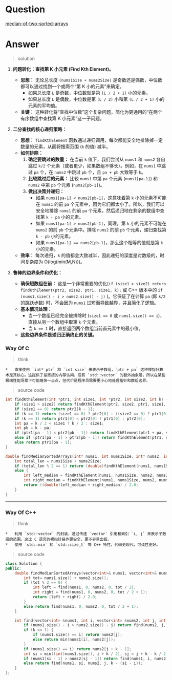 # Question

[median-of-two-sorted-arrays](https://leetcode.cn/problems/median-of-two-sorted-arrays/)



# Answer

> solution

1.  **问题转化：查找第 K 小元素 (Find Kth Element)。**
    *   **思想：** 无论总长度 `(nums1Size + nums2Size)` 是奇数还是偶数，中位数都可以通过找到一个或两个“第 K 小的元素”来确定。
        *   如果总长度 `L` 是奇数，中位数就是第 `(L / 2 + 1)` 小的元素。
        *   如果总长度 `L` 是偶数，中位数是第 `(L / 2)` 小和第 `(L / 2 + 1)` 小的元素的平均值。
    *   **关键：** 这种转化将“查找中位数”这个复杂问题，简化为更通用的“在两个有序数组中查找第 K 小元素”这一子问题。

2.  **二分查找的核心递归策略：**
    *   **思想：** `findKthElement` 函数通过递归调用，每次都能安全地排除掉一定数量的元素，从而将搜索范围 (`k` 的值) 减半。
    *   **如何排除：**
        1.  **确定要跳过的数量：** 在当前 `k` 值下，我们尝试从 `nums1` 和 `nums2` 各自跳过 `k/2` 个元素（或者更少，如果数组不够长）。例如，在 `nums1` 中跳过 `pa` 个，在 `nums2` 中跳过 `pb` 个，且 `pa + pb` 大致等于 `k`。
        2.  **比较跳过后的元素：** 比较 `nums1` 中第 `pa` 个元素 (`nums1[pa-1]`) 和 `nums2` 中第 `pb` 个元素 (`nums2[pb-1]`)。
        3.  **做出决策并递归：**
            *   如果 `nums1[pa-1] < nums2[pb-1]`，这意味着第 `k` 小的元素不可能在 `nums1` 的前 `pa` 个元素中，因为它们都太小了。所以，我们可以安全地排除 `nums1` 的前 `pa` 个元素，然后递归地在剩余的数组中查找第 `k - pa` 小的元素。
            *   如果 `nums1[pa-1] > nums2[pb-1]`，同理，第 `k` 小的元素不可能在 `nums2` 的前 `pb` 个元素中。排除 `nums2` 的前 `pb` 个元素，递归查找第 `k - pb` 小的元素。
            *   如果 `nums1[pa-1] == nums2[pb-1]`，那么这个相等的值就是第 `k` 小的元素。
    *   **效率：** 每次递归，`k` 的值都会大致减半，因此递归的深度是对数级的，时间复杂度为 O(log(min(M,N)))。

3.  **鲁棒的边界条件和优化：**
    *   **确保短数组在前：** 这是一个非常重要的优化(`if (size1 > size2) return findKthElement(ptr2, size2, ptr1, size1, k);` 或 C++ 版本中的 `if (nums1.size() - i > nums2.size() - j)` )。它保证了在计算 `pa` (即 `k/2` 的跳跃步数) 时，不会因为 `nums1` 过短而导致越界，并且简化了逻辑。
    *   **基本情况处理：**
        *   当一个数组已经完全被排除时 (`size1 == 0` 或 `nums1.size() == i`)，直接从另一个数组中取第 `k` 个元素。
        *   当 `k == 1` 时，直接返回两个数组当前首元素中的最小值。
    *   **这些边界条件是递归正确终止的关键。**

### Way Of C

> think

    *   直接使用 `int* ptr` 和 `int size` 来表示子数组，`ptr + pa` 这种裸指针算术是其核心。这提供了最直接的内存访问，没有 `std::vector` 的额外抽象层，所以在某些极端性能场景下可能略快一点点，但代价是程序员需要更小心地处理指针和数组边界。

> source code

```c
int findKthElement(int *ptr1, int size1, int *ptr2, int size2, int k) {
    if (size1 > size2) return findKthElement(ptr2, size2, ptr1, size1, k);
    if (size1 == 0) return ptr2[k - 1];
    if (k == 1) return (size1 == 0) ? ptr2[0] : ((size2 == 0) ? ptr1[0] : (ptr1[0] < ptr2[0] ? ptr1[0] : ptr2[0]));
    if (k == 1) return ptr1[0] < ptr2[0] ? ptr1[0] : ptr2[0];
    int pa = k / 2 < size1 ? k / 2 : size1;
    int pb = k - pa;
    if (ptr1[pa - 1] < ptr2[pb - 1]) return findKthElement(ptr1 + pa, size1 - pa, ptr2, size2, k - pa);
    else if (ptr1[pa - 1] > ptr2[pb - 1]) return findKthElement(ptr1, size1, ptr2 + pb, size2 - pb, k - pb);
    else return ptr1[pa - 1];
}

double findMedianSortedArrays(int* nums1, int nums1Size, int* nums2, int nums2Size) {
    int total_len = nums1Size + nums2Size;
    if (total_len % 2 == 1) return (double)findKthElement(nums1, nums1Size, nums2, nums2Size, total_len / 2 + 1);
    else {
        int left_median = findKthElement(nums1, nums1Size, nums2, nums2Size, total_len / 2);
        int right_median = findKthElement(nums1, nums1Size, nums2, nums2Size, total_len / 2 + 1);
        return ((double)left_median + right_median) / 2.0;
    }
}
```

---


### Way Of C++

> think

    *   利用 `std::vector` 的封装，通过传递 `vector` 引用和索引 `i, j` 来表示子数组的范围。这比 C 语言的裸指针操作更安全，更不容易出错。
    *   使用 `std::min` 和 `std::size_t` 等 C++ 特性，代码更现代，可读性更好。


> source code

```c++
class Solution {
public:
    double findMedianSortedArrays(vector<int>& nums1, vector<int>& nums2) {
        int tot= nums1.size() + nums2.size();
        if (tot % 2 == 0) {
            int left = find(nums1, 0, nums2, 0, tot / 2);
            int right = find(nums1, 0, nums2, 0, tot / 2 + 1);
            return (left + right) / 2.0;
        }
        else return find(nums1, 0, nums2, 0, tot / 2 + 1);
    }

    int find(vector<int> &nums1, int i, vector<int> &nums2, int j, int k) {
        if (nums1.size() - i > nums2.size() - j) return find(nums2, j, nums1, i, k);
        if (k == 1) {
            if (nums1.size() == i) return nums2[j];
            else return min(nums1[i], nums2[j]);
        }
        if (nums1.size() == i) return nums2[j + k - 1];
        int si = min((int)nums1.size(), i + k / 2), sj = j + k - k / 2;
        if (nums1[si - 1] > nums2[sj - 1]) return find(nums1, i, nums2, sj, k - (sj - j));
        else return find(nums1, si, nums2, j, k - (si - i));
    }
};
```

